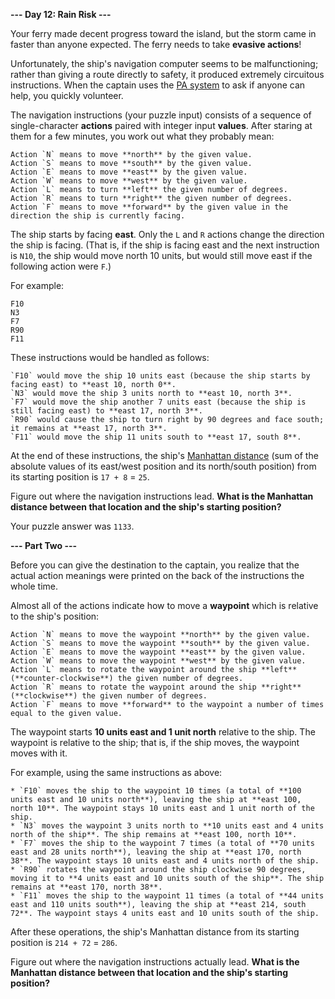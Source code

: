 **--- Day 12: Rain Risk ---**

Your ferry made decent progress toward the island, but the storm came in faster than anyone expected. The ferry needs to take **evasive actions**!

Unfortunately, the ship's navigation computer seems to be malfunctioning; rather than giving a route directly to safety, it produced extremely circuitous instructions. When the captain uses the [PA system](https://en.wikipedia.org/wiki/Public_address_system) to ask if anyone can help, you quickly volunteer.

The navigation instructions (your puzzle input) consists of a sequence of single-character **actions** paired with integer input **values**. After staring at them for a few minutes, you work out what they probably mean:

    Action `N` means to move **north** by the given value.
    Action `S` means to move **south** by the given value.
    Action `E` means to move **east** by the given value.
    Action `W` means to move **west** by the given value.
    Action `L` means to turn **left** the given number of degrees.
    Action `R` means to turn **right** the given number of degrees.
    Action `F` means to move **forward** by the given value in the direction the ship is currently facing.

The ship starts by facing **east**. Only the `L` and `R` actions change the direction the ship is facing. (That is, if the ship is facing east and the next instruction is `N10`, the ship would move north 10 units, but would still move east if the following action were `F`.)

For example:

```
F10
N3
F7
R90
F11
```

These instructions would be handled as follows:

    `F10` would move the ship 10 units east (because the ship starts by facing east) to **east 10, north 0**.
    `N3` would move the ship 3 units north to **east 10, north 3**.
    `F7` would move the ship another 7 units east (because the ship is still facing east) to **east 17, north 3**.
    `R90` would cause the ship to turn right by 90 degrees and face south; it remains at **east 17, north 3**.
    `F11` would move the ship 11 units south to **east 17, south 8**.

At the end of these instructions, the ship's [Manhattan distance](https://en.wikipedia.org/wiki/Manhattan_distance) (sum of the absolute values of its east/west position and its north/south position) from its starting position is `17 + 8` = `25`.

Figure out where the navigation instructions lead. **What is the Manhattan distance between that location and the ship's starting position?**

Your puzzle answer was `1133`.


**--- Part Two ---**

Before you can give the destination to the captain, you realize that the actual action meanings were printed on the back of the instructions the whole time.

Almost all of the actions indicate how to move a **waypoint** which is relative to the ship's position:

    Action `N` means to move the waypoint **north** by the given value.
    Action `S` means to move the waypoint **south** by the given value.
    Action `E` means to move the waypoint **east** by the given value.
    Action `W` means to move the waypoint **west** by the given value.
    Action `L` means to rotate the waypoint around the ship **left** (**counter-clockwise**) the given number of degrees.
    Action `R` means to rotate the waypoint around the ship **right** (**clockwise**) the given number of degrees.
    Action `F` means to move **forward** to the waypoint a number of times equal to the given value.

The waypoint starts **10 units east and 1 unit north** relative to the ship. The waypoint is relative to the ship; that is, if the ship moves, the waypoint moves with it.

For example, using the same instructions as above:

    * `F10` moves the ship to the waypoint 10 times (a total of **100 units east and 10 units north**), leaving the ship at **east 100, north 10**. The waypoint stays 10 units east and 1 unit north of the ship.
    * `N3` moves the waypoint 3 units north to **10 units east and 4 units north of the ship**. The ship remains at **east 100, north 10**.
    * `F7` moves the ship to the waypoint 7 times (a total of **70 units east and 28 units north**), leaving the ship at **east 170, north 38**. The waypoint stays 10 units east and 4 units north of the ship.
    * `R90` rotates the waypoint around the ship clockwise 90 degrees, moving it to **4 units east and 10 units south of the ship**. The ship remains at **east 170, north 38**.
    * `F11` moves the ship to the waypoint 11 times (a total of **44 units east and 110 units south**), leaving the ship at **east 214, south 72**. The waypoint stays 4 units east and 10 units south of the ship.

After these operations, the ship's Manhattan distance from its starting position is `214 + 72` = `286`.

Figure out where the navigation instructions actually lead. **What is the Manhattan distance between that location and the ship's starting position?**

